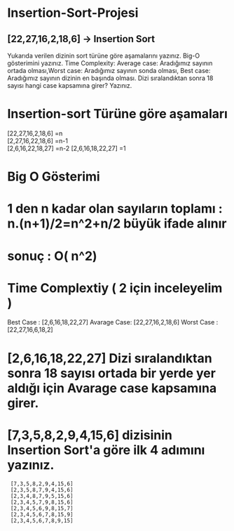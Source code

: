 # Insertion-Sort-Projesi
## [22,27,16,2,18,6] -> Insertion Sort

Yukarıda verilen dizinin sort türüne göre aşamalarını yazınız.
Big-O gösterimini yazınız.
Time Complexity: Average case: Aradığımız sayının ortada olması,Worst case: Aradığımız sayının sonda olması, Best case: Aradığımız sayının dizinin en başında olması.
Dizi sıralandıktan sonra 18 sayısı hangi case kapsamına girer? Yazınız.
  
 # Insertion-sort Türüne göre aşamaları                      
 [22,27,16,2,18,6]                        =n                
 [2,27,16,22,18,6]                        =n-1                                                  
 [2,6,16,22,18,27]                        =n-2
  [2,6,16,18,22,27]                        =1

  # Big O Gösterimi
  #  1 den n kadar olan sayıların toplamı : n.(n+1)/2=n^2+n/2 büyük ifade alınır 
  #                                          sonuç : O( n^2)
  # Time Complextiy ( 2 için inceleyelim )
   Best Case :   [2,6,16,18,22,27]
   Avarage Case: [22,27,16,2,18,6]
   Worst Case :  [22,27,16,6,18,2]
  
  # [2,6,16,18,22,27] Dizi sıralandıktan sonra 18 sayısı ortada bir yerde yer aldığı için Avarage case kapsamına girer.
  
  # [7,3,5,8,2,9,4,15,6] dizisinin Insertion Sort'a göre ilk 4 adımını yazınız.
     [7,3,5,8,2,9,4,15,6]
     [2,3,5,8,7,9,4,15,6]
     [2,3,4,8,7,9,5,15,6]
     [2,3,4,5,7,9,8,15,6]
     [2,3,4,5,6,9,8,15,7]
     [2,3,4,5,6,7,8,15,9]
     [2,3,4,5,6,7,8,9,15]
